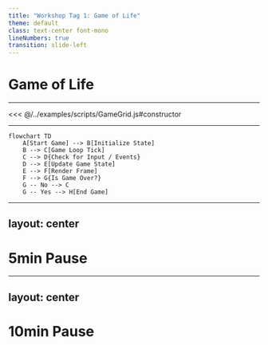```yaml
---
title: "Workshop Tag 1: Game of Life"
theme: default
class: text-center font-mono
lineNumbers: true
transition: slide-left
---
```


# Game of Life

---

<<< @/../examples/scripts/GameGrid.js#constructor

---

```mermaid
flowchart TD
    A[Start Game] --> B[Initialize State]
    B --> C[Game Loop Tick]
    C --> D{Check for Input / Events}
    D --> E[Update Game State]
    E --> F[Render Frame]
    F --> G{Is Game Over?}
    G -- No --> C
    G -- Yes --> H[End Game]

```

---
layout: center
---

# 5min Pause

---
layout: center
---

# 10min Pause
